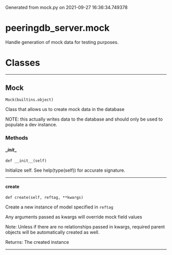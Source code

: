 Generated from mock.py on 2021-09-27 16:36:34.749378

# peeringdb_server.mock

Handle generation of mock data for testing purposes.

# Classes
---

## Mock

```
Mock(builtins.object)
```

Class that allows us to create mock data in the database

NOTE: this actually writes data to the database and should
only be used to populate a dev instance.


### Methods

#### \__init__
`def __init__(self)`

Initialize self.  See help(type(self)) for accurate signature.

---
#### create
`def create(self, reftag, **kwargs)`

Create a new instance of model specified in `reftag`

Any arguments passed as kwargs will override mock field values

Note: Unless if there are no relationships passed in kwargs, required parent
objects will be automatically created as well.

Returns: The created instance

---
